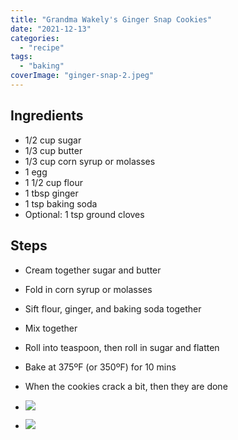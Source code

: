 ```yaml
---
title: "Grandma Wakely's Ginger Snap Cookies"
date: "2021-12-13"
categories: 
  - "recipe"
tags: 
  - "baking"
coverImage: "ginger-snap-2.jpeg"
---
```


## Ingredients

- 1/2 cup sugar
- 1/3 cup butter
- 1/3 cup corn syrup or molasses
- 1 egg
- 1 1/2 cup flour
- 1 tbsp ginger
- 1 tsp baking soda
- Optional: 1 tsp ground cloves

## Steps

- Cream together sugar and butter
- Fold in corn syrup or molasses
- Sift flour, ginger, and baking soda together
- Mix together
- Roll into teaspoon, then roll in sugar and flatten
- Bake at 375ºF (or 350ºF) for 10 mins
- When the cookies crack a bit, then they are done

- ![](images/ginger-snap-1-650x1024.jpeg)
    
- ![](images/ginger-snap-2-1024x439.jpeg)
